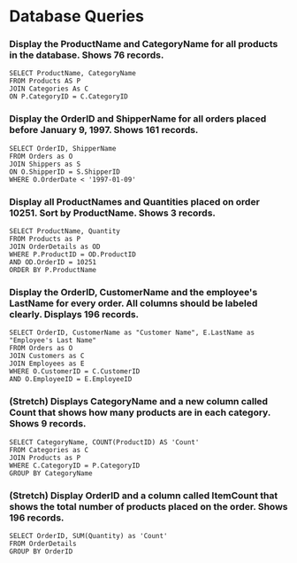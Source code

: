 # Database Queries

### Display the ProductName and CategoryName for all products in the database. Shows 76 records.

    SELECT ProductName, CategoryName
    FROM Products AS P
    JOIN Categories As C
    ON P.CategoryID = C.CategoryID

### Display the OrderID and ShipperName for all orders placed before January 9, 1997. Shows 161 records.

    SELECT OrderID, ShipperName
    FROM Orders as O
    JOIN Shippers as S
    ON O.ShipperID = S.ShipperID
    WHERE O.OrderDate < '1997-01-09'

### Display all ProductNames and Quantities placed on order 10251. Sort by ProductName. Shows 3 records.

    SELECT ProductName, Quantity
    FROM Products as P
    JOIN OrderDetails as OD
    WHERE P.ProductID = OD.ProductID
    AND OD.OrderID = 10251
    ORDER BY P.ProductName

### Display the OrderID, CustomerName and the employee's LastName for every order. All columns should be labeled clearly. Displays 196 records.

    SELECT OrderID, CustomerName as "Customer Name", E.LastName as "Employee's Last Name"
    FROM Orders as O
    JOIN Customers as C
    JOIN Employees as E
    WHERE O.CustomerID = C.CustomerID
    AND O.EmployeeID = E.EmployeeID
    
### (Stretch)  Displays CategoryName and a new column called Count that shows how many products are in each category. Shows 9 records.

    SELECT CategoryName, COUNT(ProductID) AS 'Count'
    FROM Categories as C
    JOIN Products as P
    WHERE C.CategoryID = P.CategoryID
    GROUP BY CategoryName

### (Stretch) Display OrderID and a  column called ItemCount that shows the total number of products placed on the order. Shows 196 records. 

    SELECT OrderID, SUM(Quantity) as 'Count'
    FROM OrderDetails
    GROUP BY OrderID